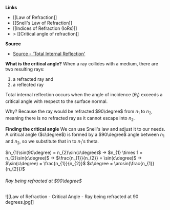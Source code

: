 **Links**
- [[Law of Refraction]] 
- [[Snell's Law of Refraction]] 
- [[Indices of Refraction (IoRs)]] 
- \> [[Critical angle of refraction]] 

**Source**
- [Source - 'Total Internal Reflection'](http://www.a-levelphysicstutor.com/optics-tot-int-refl.php)

**What is the critical angle?**
When a ray collides with a medium, there are two resulting rays: 
1. a refracted ray and
2. a reflected ray

Total internal reflection occurs when the angle of incidence ($\theta_{1}$) exceeds a critical angle with respect to the surface normal.

Why? Because the ray would be refracted $90\degree$ from $n_{1}$ to $n_{2}$, meaning there is no refracted ray as it cannot escape into $n_{2}$.

**Finding the critical angle**
We can use Snell's law and adjust it to our needs.
A critical angle ($c\degree$) is formed by a $90\degree$ angle between $n_{1}$ and $n_{2}$, so we substitute that in to $n_{1}$'s theta.

$n_{1}\sin(90\degree) = n_{2}\sin(c\degree)$
-> $n_{1} \times 1 = n_{2}\sin(c\degree)$
-> $\frac{n_{1}}{n_{2}} = \sin(c\degree)$
-> $\sin(c\degree) = \frac{n_{1}}{n_{2}}$
$c\degree = \arcsin(\frac{n_{1}}{n_{2}})$

###### Ray being refracted at $90\degree$
![[Law of Refraction - Critical Angle - Ray being refracted at 90 degrees.jpg]]

